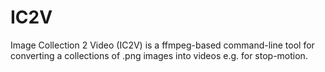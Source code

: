 # IC2V
Image Collection 2 Video (IC2V) is a ffmpeg-based command-line tool for converting a collections of .png images into videos e.g. for stop-motion.
